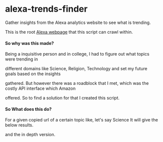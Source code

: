 # alexa-trends-finder
Gather insights from the Alexa analytics website to see what is trending.

This is the root [Alexa webpage](https://www.alexa.com/topsites/category/Top) that this script can crawl within.



#### So why was this made?

Being a inquisitive person and in college, I had to figure out what topics were trending in 

different domains like Science, Religion, Technology and set my future goals based on the insights 

gathered. But however there was a roadblock that I met, which was the costly API interface which Amazon 

offered. So to find a solution for that I created this script.



#### So What does this do?

For a given copied url of a certain topic like, let's say Science
It will give the below results.
[](https://github.com/soulbliss/alexa-trends-finder/blob/master/img/root.png)

and the in depth version.
[](https://github.com/soulbliss/alexa-trends-finder/blob/master/img/depth.png?raw=true)
